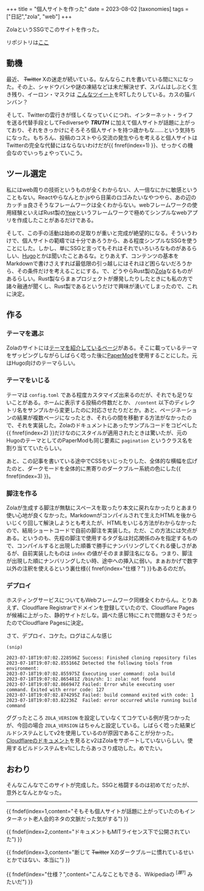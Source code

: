 +++
title = "個人サイトを作った"
date = 2023-08-02
[taxonomies]
tags = ["日記","zola", "web"]
+++

ZolaというSSGでこのサイトを作った。

<!-- more -->

リポジトリは[ここ](https://github.com/nost15459/nost15459.net)


## 動機
最近、 ~~Twitter~~ Xの迷走が続いている。なんならこれを書いている間に𝕏になった。その上、シャドウバンや謎の凍結などは未だ解決せず、スパムはしぶとく生き残り、イーロン・マスクは [こんなツイート](https://twitter.com/elonmusk/status/1675315530725556224)をRTしたりしている。カスの猫バンバン？

そして、Twitterの雲行きが怪しくなっていくにつれ、インターネット・ライフを送る代替手段としてFediverseや ***TRUTH*** に加えて個人サイトが話題に上がっており、それをきっかけにそろそろ個人サイトを持つ歳かもな……という気持ちになった。もちろん、投稿のコストやら交流の発生やらを考えると個人サイトはTwitterの完全な代替にはならないわけだが{{ fnref(index=1) }}、せっかくの機会なのでいっちょやっていこう。

## ツール選定
私にはweb周りの技術というものが全くわからない、人一倍なにかに敏感ということもない。Reactやらなんとか.jsやら目薬のロゴみたいなやつやら、あの辺のカッチョ良さそうなフレームワークは全くわからない。webフレームワークの使用経験といえばRust製の[Yew](https://yew.rs/)というフレームワークで極めてシンプルなwebアプリを作成したことがあるだけである。

そして、この手の活動は始めの足取りが重いと完成が絶望的になる。そういうわけで、個人サイトの範疇では十分であろうから、ある程度シンプルなSSGを使うことにした。しかし、単にSSGと言ってもそれはそれでいろいろなものがあるらしい、[Hugo](https://gohugo.io/)とかは聞いたことあるな。とりあえず、コンテンツの基本をMarkdownで書けさえすれば最低限の引っ越しにはそれほど困らないだろうから、その条件だけを考えることにする。で、どうやらRust製の[Zola](https://www.getzola.org/)なるものがあるらしい。Rust製ならまぁプロジェクトが爆発したりしたときにも私の方で諸々融通が聞くし、Rust製であるというだけで興味が湧いてしまったので、これに決定。

## 作る

### テーマを選ぶ
Zolaのサイトには[テーマを紹介しているページ](https://www.getzola.org/themes/)がある。そこに載っているテーマをザッピングしながらしばらく唸った後に[PaperMod](https://www.getzola.org/themes/papermod/)を使用することにした。元はHugo向けのテーマらしい。

### テーマをいじる
テーマは `config.toml` である程度カスタマイズ出来るのだが、それでも足りないことがある。ホームに表示する投稿の件数だとか、 `/content` 以下のディレクトリ名をサンプルから変更したのに対応させたりだとか。あと、ページネーションの結果が複数ページになったとき、それらの間を移動する方法がなかったので、それを実装した。Zolaのドキュメントにあったサンプルコードをコピペした{{ fnref(index=2) }}だけなのにスタイルが適用されたときは驚いたが、元のHugoのテーマとしてのPaperModも同じ要素に `pagination` というクラス名を割り当てていたらしい。

あと、この記事を書いている途中でCSSをいじったりした、全体的な横幅を広げたのと、ダークモードを全体的に黒寄りのダークブルー系統の色にした{{ fnref(index=3) }}。

### 脚注を作る
Zolaが生成する脚注が無駄にスペースを取ったり本文に戻れなかったりとあまり使い心地が良くなかった。Markdownがコンパイルされて生えたHTMLを後からいじくり回して解決しようとも考えたが、HTMLをいじる方法がわからなかったので、結局ショートコードで自前の脚注を実装した。ただ、この方法には欠点がある。というのも、先程の脚注で使用するタグ名は対応関係のみを指定するもので、コンパイルすると出現した順番で勝手にナンバリングしてくれる優しさがあるが、自前実装したものは `index` の値がそのまま脚注名になる。つまり、脚注が出現した順にナンバリングしたい時、途中への挿入に弱い。まぁおかげで数字以外の注釈を使えるという裏仕様{{ fnref(index="仕様？") }}もあるのだが。

### デプロイ
ホスティングサービスについてもWebフレームワーク同様全くわからん。とりあえず、Cloudflare Registrarでドメインを登録していたので、Cloudflare Pagesが候補に上がった、静的サイトだしな。調べた感じ特にこれで問題なさそうだったのでCloudflare Pagesに決定。

さて、デプロイ、コケた。ログはこんな感じ

```
(snip)

2023-07-18T19:07:02.228596Z	Success: Finished cloning repository files
2023-07-18T19:07:02.855166Z	Detected the following tools from environment: 
2023-07-18T19:07:02.855975Z	Executing user command: zola build
2023-07-18T19:07:02.865481Z	/bin/sh: 1: zola: not found
2023-07-18T19:07:02.866947Z	Failed: Error while executing user command. Exited with error code: 127
2023-07-18T19:07:02.874295Z	Failed: build command exited with code: 1
2023-07-18T19:07:03.82236Z	Failed: error occurred while running build command
```

ググったところ `ZOLA_VERSION` を設定していなくてコケている例が見つかったが、今回の場合 `ZOLA_VERSION` はちゃんと設定している。しばらく唸った結果ビルドシステムとしてv2を使用しているのが原因であることが分かった。[Cloudflareのドキュメント](https://developers.cloudflare.com/pages/platform/language-support-and-tools/)を見るとv2はZolaをサポートしていないらしい。使用するビルドシステムをv1にしたらあっさり成功した。めでたい。

## おわり
そんなこんなでこのサイトが完成した。SSGと格闘するのは初めてだったが、意外となんとかなった。

---

{{ fndef(index=1,content="そもそも個人サイトが話題に上がっていたのもインターネット老人会的ネタの文脈だった気がする") }}

{{ fndef(index=2,content="ドキュメントもMITライセンス下で公開されていた") }}

{{ fndef(index=3,content="断じて ~~Twitter~~ Xのダークブルーに慣れているせいとかではない、本当に") }}

{{ fndef(index="仕様？",content="こんなこともできる、Wikipediaの <sup>[*誰?*]</sup> みたいだ") }}

